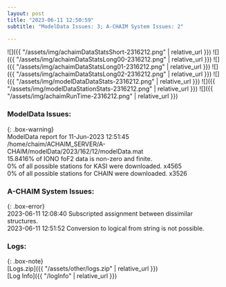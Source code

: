 ```yaml
---
layout: post
title: "2023-06-11 12:50:59"
subtitle: "ModelData Issues: 3; A-CHAIM System Issues: 2"

---
```


![]({{ "/assets/img/achaimDataStatsShort-2316212.png" | relative_url }})
![]({{ "/assets/img/achaimDataStatsLong00-2316212.png" | relative_url }})
![]({{ "/assets/img/achaimDataStatsLong01-2316212.png" | relative_url }})
![]({{ "/assets/img/achaimDataStatsLong02-2316212.png" | relative_url }})
![]({{ "/assets/img/modelDataDataStats-2316212.png" | relative_url }})
![]({{ "/assets/img/modelDataStationStats-2316212.png" | relative_url }})
![]({{ "/assets/img/achaimRunTime-2316212.png" | relative_url }})


### ModelData Issues:  
  
{: .box-warning}  
 ModelData report for 11-Jun-2023 12:51:45   
 /home/chaim/ACHAIM_SERVER/A-CHAIM/modelData/2023/162/12/modelData.mat   
 15.8416% of IONO foF2 data is non-zero and finite.   
 0% of all possible stations for KASI were downloaded. x4565   
 0% of all possible stations for CHAIN were downloaded. x3526   
  
### A-CHAIM System Issues:  
  
{: .box-error}  
2023-06-11 12:08:40 Subscripted assignment between dissimilar structures.  
2023-06-11 12:51:52 Conversion to logical from string is not possible.  

### Logs:  
  
{: .box-note}  
[Logs.zip]({{ "/assets/other/logs.zip" | relative_url }})  
[Log Info]({{ "/logInfo" | relative_url }})  
